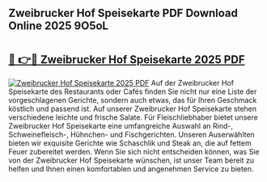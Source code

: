 ## Zweibrucker Hof Speisekarte PDF Download Online 2025 9O5oL

# <h2><a href="http://gc9mdm.nevu.top/?p=Zweibrucker+Hof+Speisekarte">🔗 👉🔴 Zweibrucker Hof Speisekarte 2025 PDF</a></h2>

[![Zweibrucker Hof Speisekarte 2025 PDF](https://i.imgur.com/dBaPXMq.png)](http://gc9mdm.nevu.top/?p=Zweibrucker+Hof+Speisekarte)
Auf der Zweibrucker Hof Speisekarte des Restaurants oder Cafés finden Sie nicht nur eine Liste der vorgeschlagenen Gerichte, sondern auch etwas, das für Ihren Geschmack köstlich und passend ist. Auf unserer Zweibrucker Hof Speisekarte stehen verschiedene leichte und frische Salate. Für Fleischliebhaber bietet unsere Zweibrucker Hof Speisekarte eine umfangreiche Auswahl an Rind-, Schweinefleisch-, Hühnchen- und Fischgerichten. Unseren Auserwählten bieten wir exquisite Gerichte wie Schaschlik und Steak an, die auf fettem Feuer zubereitet werden. Wenn Sie sich nicht entscheiden können, was Sie von der Zweibrucker Hof Speisekarte wünschen, ist unser Team bereit zu helfen und Ihnen einen komfortablen und angenehmen Service zu bieten.
